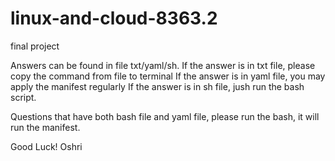 # linux-and-cloud-8363.2
final project

Answers can be found in file txt/yaml/sh.
If the answer is in txt file, please copy the command from file to terminal
If the answer is in yaml file, you may apply the manifest regularly
If the answer is in sh file, jush run the bash script.

Questions that have both bash file and yaml file, please run the bash, it will run the manifest.

Good Luck!
Oshri
